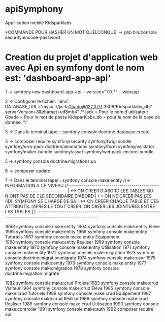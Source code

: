 # apiSymphony
Appllication mobile Kidsparklabs


*COMMANDE POUR HASHER UN MOT QUELCONQUE: -> php bin/console security:encode-password


# Creation du projet d'application web avec Api en symfony dont le nom est: 'dashboard-app-api'
1 -> symfony new dashboard-app-api --version="7.0.*" --webapp



2 -> Configurer le fichier: '.env': DATABASE_URL="mysql://jack:Gbado@127.0.0.1:3306/Kidsparklabs_db?serverVersion=8&charset=utf8mb4"
	/* 
		jack = Pour le nom d'utilisateur
		Gbado = Pour le mot de passe
		Kidsparklabs_db = pour le nom de la base de donnée.
	*/

3 -> Dans le terminal taper : symfony console doctrine:database:create 

4 -> composer require symfony/security symfony/twig-bundle symfony/orm-pack doctrine/annotations symfony/form symfony/validator symfony/maker-bundle symfony/asset symfony/webpack-encore-bundle

5 -> symfony console doctrine:migrations:up

6 -> composer update

7 -> Dans le terminal taper : symfony console make:entity
		//-> INFORMATION A CE NIVEAU //-----------------------------------------------------------------------------
		                                                                                                            |
		<-> ON CREER D'ABORD LES TABLES QUI N'ONT PAS DE CLE SECONDAIRE D'ABORD                                     |
		<-> ON NE CREER PAS LES (ID), SYMFONY SE CHARGE DE SA                                                       |
		<-> ON CREER CHAQUE TABLE ET CES ATTRIBUTS. [APRES LE TOUT CREER. ON CREER LES JOINTURES ENTRE LES TABLES.] |
		-------------------------------------------------------------------------------------------------------------

 1963  symfony console make:entity
 1964  symfony console make:entity Eleve
 1965  symfony console make:entity
 1966  symfony console make:entity Tutoriels
 1967  symfony console make:entity Equipement	
 1968  symfony console make:entity Realiser
 1969  symfony console make:entity
 1970  symfony console make:entity Utilisation
 1971  symfony console make:entity
 1972  symfony console make:migration
 1973  symfony console doctrine:migration:migrate
 1974  symfony console make:user
 1975  symfony console make:entity
 1976  symfony console make:entity
 1977  symfony console make:migration
 1978  symfony console doctrine:migration:migrate

 1982  symfony console make:crud Projets
 1983  symfony console make:crud Visiteur
 1984  symfony console make:crud Eleve
 1985  symfony console make:crud Tutoriels
 1986  symfony console make:crud Equipement
 1987  symfony console make:crud Realise
 1988  symfony console make:crud Realiser
 1989  symfony console make:crud Utilisation
 1990  symfony console make:controller 
 1991  symfony console make:auth
 1992  composer require api
